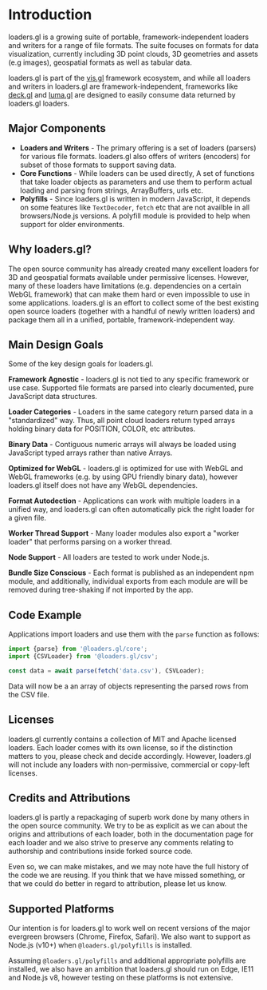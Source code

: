# Introduction

loaders.gl is a growing suite of portable, framework-independent loaders and writers for a range of file formats. The suite focuses on formats for data visualization, currently including 3D point clouds, 3D geometries and assets (e.g images), geospatial formats as well as tabular data.

loaders.gl is part of the [vis.gl](https://vis.gl) framework ecosystem, and while all loaders and writers in loaders.gl are framework-independent, frameworks like [deck.gl](https://deck.gl) and [luma.gl](https://luma.gl) are designed to easily consume data returned by loaders.gl loaders.

## Major Components

- **Loaders and Writers** - The primary offering is a set of loaders (parsers) for various file formats. loaders.gl also offers of writers (encoders) for subset of those formats to support saving data.
- **Core Functions** - While loaders can be used directly, A set of functions that take loader objects as parameters and use them to perform actual loading and parsing from strings, ArrayBuffers, urls etc.
- **Polyfills** - Since loaders.gl is written in modern JavaScript, it depends on some features like `TextDecoder`, `fetch` etc that are not availble in all browsers/Node.js versions. A polyfill module is provided to help when support for older environments.

## Why loaders.gl?

The open source community has already created many excellent loaders for 3D and geospatial formats available under permissive licenses. However, many of these loaders have limitations (e.g. dependencies on a certain WebGL framework) that can make them hard or even impossible to use in some applications. loaders.gl is an effort to collect some of the best existing open source loaders (together with a handful of newly written loaders) and package them all in a unified, portable, framework-independent way.

## Main Design Goals

Some of the key design goals for loaders.gl.

**Framework Agnostic** - loaders.gl is not tied to any specific framework or use case. Supported file formats are parsed into clearly documented, pure JavaScript data structures.

**Loader Categories** - Loaders in the same category return parsed data in a "standardized" way. Thus, all point cloud loaders return typed arrays holding binary data for POSITION, COLOR, etc attributes.

**Binary Data** - Contiguous numeric arrays will always be loaded using JavaScript typed arrays rather than native Arrays.

**Optimized for WebGL** - loaders.gl is optimized for use with WebGL and WebGL frameworks (e.g. by using GPU friendly binary data), however loaders.gl itself does not have any WebGL dependencies.

**Format Autodection** - Applications can work with multiple loaders in a unified way, and loaders.gl can often automatically pick the right loader for a given file.

**Worker Thread Support** - Many loader modules also export a "worker loader" that performs parsing on a worker thread.

**Node Support** - All loaders are tested to work under Node.js.

**Bundle Size Conscious** - Each format is published as an independent npm module, and additionally, individual exports from each module are will be removed during tree-shaking if not imported by the app.

## Code Example

Applications import loaders and use them with the `parse` function as follows:

```js
import {parse} from '@loaders.gl/core';
import {CSVLoader} from '@loaders.gl/csv';

const data = await parse(fetch('data.csv'), CSVLoader);
```

Data will now be a an array of objects representing the parsed rows from the CSV file.

## Licenses

loaders.gl currently contains a collection of MIT and Apache licensed loaders. Each loader comes with its own license, so if the distinction matters to you, please check and decide accordingly. However, loaders.gl will not include any loaders with non-permissive, commercial or copy-left licenses.

## Credits and Attributions

loaders.gl is partly a repackaging of superb work done by many others in the open source community. We try to be as explicit as we can about the origins and attributions of each loader, both in the documentation page for each loader and we also strive to preserve any comments relating to authorship and contributions inside forked source code.

Even so, we can make mistakes, and we may note have the full history of the code we are reusing. If you think that we have missed something, or that we could do better in regard to attribution, please let us know.

## Supported Platforms

Our intention is for loaders.gl to work well on recent versions of the major evergreen browsers (Chrome, Firefox, Safari). We also want to support as Node.js (v10+) when `@loaders.gl/polyfills` is installed.

Assuming `@loaders.gl/polyfills` and additional appropriate polyfills are installed, we also have an ambition that loaders.gl should run on Edge, IE11 and Node.js v8, however testing on these platforms is not extensive.
